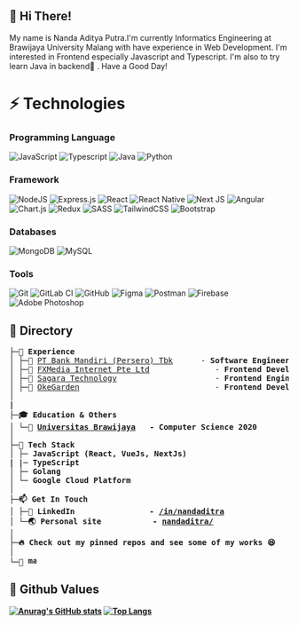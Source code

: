 ## 👋 Hi There!

My name is Nanda Aditya Putra.I'm currently Informatics Engineering at Brawijaya University Malang with have experience in Web Development. I'm interested in Frontend especially Javascript and Typescript. I'm also to try learn Java in backend👀 .
Have a Good Day!

# ⚡ Technologies

### Programming Language
 ![JavaScript](https://img.shields.io/badge/JavaScript-F7DF1E?style=for-the-badge&logo=javascript&logoColor=black)
 ![Typescript](https://img.shields.io/badge/TypeScript-007ACC?style=for-the-badge&logo=typescript&logoColor=white)
 ![Java](https://img.shields.io/badge/Java-ED8B00?style=for-the-badge&logo=java&logoColor=white)
 ![Python](https://img.shields.io/badge/python-3670A0?style=for-the-badge&logo=python&logoColor=ffdd54)
 
### Framework
 ![NodeJS](https://img.shields.io/badge/node.js-6DA55F?style=for-the-badge&logo=node.js&logoColor=white)
 ![Express.js](https://img.shields.io/badge/express.js-%23404d59.svg?style=for-the-badge&logo=express&logoColor=%2361DAFB)
 ![React](https://img.shields.io/badge/react-%2320232a.svg?style=for-the-badge&logo=react&logoColor=%2361DAFB)
 ![React Native](https://img.shields.io/badge/react_native-%2320232a.svg?style=for-the-badge&logo=react&logoColor=%2361DAFB)
 ![Next JS](https://img.shields.io/badge/Next-black?style=for-the-badge&logo=next.js&logoColor=white)
 ![Angular](https://img.shields.io/badge/angular-%23DD0031.svg?style=for-the-badge&logo=angular&logoColor=white)
 ![Chart.js](https://img.shields.io/badge/chart.js-F5788D.svg?style=for-the-badge&logo=chart.js&logoColor=white)
 ![Redux](https://img.shields.io/badge/redux-%23593d88.svg?style=for-the-badge&logo=redux&logoColor=white)
 ![SASS](https://img.shields.io/badge/SASS-hotpink.svg?style=for-the-badge&logo=SASS&logoColor=white)
 ![TailwindCSS](https://img.shields.io/badge/tailwindcss-%2338B2AC.svg?style=for-the-badge&logo=tailwind-css&logoColor=white)
 ![Bootstrap](https://img.shields.io/badge/bootstrap-%238511FA.svg?style=for-the-badge&logo=bootstrap&logoColor=white)

### Databases
![MongoDB](https://img.shields.io/badge/MongoDB-%234ea94b.svg?style=for-the-badge&logo=mongodb&logoColor=white)
![MySQL](https://img.shields.io/badge/mysql-%2300f.svg?style=for-the-badge&logo=mysql&logoColor=white)

### Tools
![Git](https://img.shields.io/badge/git-%23F05033.svg?style=for-the-badge&logo=git&logoColor=white)
![GitLab CI](https://img.shields.io/badge/gitlab%20ci-%23181717.svg?style=for-the-badge&logo=gitlab&logoColor=white)
![GitHub](https://img.shields.io/badge/github-%23121011.svg?style=for-the-badge&logo=github&logoColor=white)
![Figma](https://img.shields.io/badge/figma-%23F24E1E.svg?style=for-the-badge&logo=figma&logoColor=white)
![Postman](https://img.shields.io/badge/Postman-FF6C37?style=for-the-badge&logo=postman&logoColor=white)
![Firebase](https://img.shields.io/badge/firebase-%23039BE5.svg?style=for-the-badge&logo=firebase)
![Adobe Photoshop](https://img.shields.io/badge/adobe%20photoshop-%2331A8FF.svg?style=for-the-badge&logo=adobe%20photoshop&logoColor=white)

## 📂 Directory
<pre>
├─💼 <b>Experience</b>
│ ├─🎪 <a href="https://www.bankmandiri.co.id/">PT Bank Mandiri (Persero) Tbk</a>      - <b>Software Engineer</b>
│ ├─🏧 <a href="https://www.fxmweb.com/">FXMedia Internet Pte Ltd</a>              - <b>Frontend Developer Intern</b>
│ ├─🌊 <a href="https://sagaratechnology.com/en">Sagara Technology</a>                     - <b>Frontend Engineer Intern</b>
│ ├─💟 <a href="https://okegarden.com/">OkeGarden</a>                             - <b>Frontend Developer Intern<b>
│ 
|     
├─🎓 <b>Education & Others</b>
│ └─🏫 <a href="https://ub.ac.id">Universitas Brawijaya</a>   - <b>Computer Science 2020</b>
│
├─🌟 <b>Tech Stack</b>
│ ├─ JavaScript (React, VueJs, NextJs)
| |─ TypeScript
│ ├─ Golang
│ └─ Google Cloud Platform
│
├─📫 <b>Get In Touch</b>
│ ├─🛄 LinkedIn                - <a href="https://www.linkedin.com/in/nandaditra/">/in/nandaditra</a>
│ └─🌏 Personal site           - <a href="https://nandaditra.vercel.app/">nandaditra/</a>
│ 
├─🔥 <b>Check out my pinned repos and see some of my works 😆</b>
│ 
└─👀 <img height="15px" src="https://komarev.com/ghpvc/?username=nandaditra" alt="masnormen">
</pre>

## 🌱 Github Values

[![Anurag's GitHub stats](https://github-readme-stats.vercel.app/api?username=nandaditra&theme=radical&line_height=40)](https://github.com/anuraghazra/github-readme-stats)
[![Top Langs](https://github-readme-stats.vercel.app/api/top-langs/?username=nandaditra&theme=radical&line_height=20)](https://github.com/anuraghazra/github-readme-stats)

<!--
**nandaditra/nandaditra** is a ✨ _special_ ✨ repository because its `README.md` (this file) appears on your GitHub profile.

Here are some ideas to get you started:

- 🔭 I’m currently working on ...
- 🌱 I’m currently learning ...
- 👯 I’m looking to collaborate on ...
- 🤔 I’m looking for help with ...
- 💬 Ask me about ...
- 📫 How to reach me: ...
- 😄 Pronouns: ...
- ⚡ Fun fact: ...
-->
